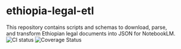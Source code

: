 # ethiopia-legal-etl

This repository contains scripts and schemas to download, parse,  
and transform Ethiopian legal documents into JSON for NotebookLM.
![CI status](https://github.com/jaja44-hub/ethiopia-legal-etl/actions/workflows/ci.yml/badge.svg)
![Coverage Status](https://codecov.io/gh/jaja44-hub/ethiopia-legal-etl/branch/main/badge.svg)
